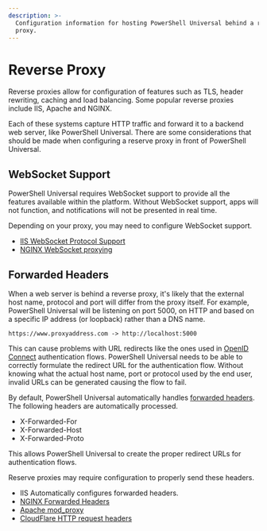 ```yaml
---
description: >-
  Configuration information for hosting PowerShell Universal behind a reverse
  proxy.
---
```


# Reverse Proxy

Reverse proxies allow for configuration of features such as TLS, header rewriting, caching and load balancing. Some popular reverse proxies include IIS, Apache and NGINX.&#x20;

Each of these systems capture HTTP traffic and forward it to a backend web server, like PowerShell Universal. There are some considerations that should be made when configuring a reserve proxy in front of PowerShell Universal.&#x20;

## WebSocket Support&#x20;

PowerShell Universal requires WebSocket support to provide all the features available within the platform. Without WebSocket support, apps will not function, and notifications will not be presented in real time.&#x20;

Depending on your proxy, you may need to configure WebSocket support.

* [ IIS WebSocket Protocol Support](https://learn.microsoft.com/en-us/iis/get-started/whats-new-in-iis-8/iis-80-websocket-protocol-support)
* [NGINX WebSocket proxying](https://nginx.org/en/docs/http/websocket.html)

## Forwarded Headers

When a web server is behind a reverse proxy, it's likely that the external host name, protocol and port will differ from the proxy itself. For example, PowerShell Universal will be listening on port 5000, on HTTP and based on a specific IP address (or loopback) rather than a DNS name.&#x20;

```
https://www.proxyaddress.com -> http://localhost:5000
```

This can cause problems with URL redirects like the ones used in [OpenID Connect](../security/openid-connect.md) authentication flows. PowerShell Universal needs to be able to correctly formulate the redirect URL for the authentication flow. Without knowing what the actual host name, port or protocol used by the end user, invalid URLs can be generated causing the flow to fail.&#x20;

By default, PowerShell Universal automatically handles [forwarded headers](https://developer.mozilla.org/en-US/docs/Web/HTTP/Headers/Forwarded). The following headers are automatically processed.

* X-Forwarded-For
* X-Forwarded-Host
* X-Forwarded-Proto

This allows PowerShell Universal to create the proper redirect URLs for authentication flows.&#x20;

Reserve proxies may require configuration to properly send these headers.&#x20;

* IIS Automatically configures forwarded headers.
* [NGINX Forwarded Headers](https://www.nginx.com/resources/wiki/start/topics/examples/forwarded/)
* [Apache mod\_proxy](https://httpd.apache.org/docs/2.4/mod/mod\_proxy.html#x-headers)
* [CloudFlare HTTP request headers](https://developers.cloudflare.com/fundamentals/get-started/reference/http-request-headers/#x-forwarded-for)



